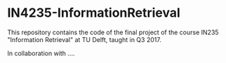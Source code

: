 # IN4235-InformationRetrieval
This repository contains the code of the final project of the course IN235 "Information Retrieval" at TU Delft, taught in Q3 2017.

In collaboration with .... 


